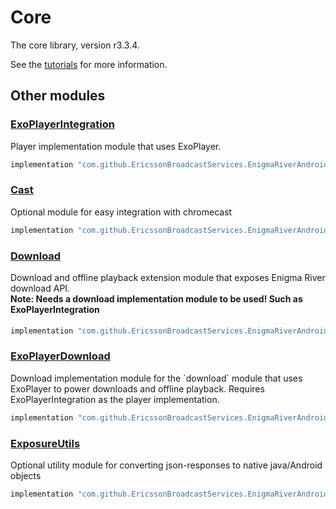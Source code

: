 # Core

The core library, version r3.3.4.

See the [tutorials](tutorials/index.md) for more information.

## Other modules

### [ExoPlayerIntegration](https://github.com/EricssonBroadcastServices/EnigmaRiverAndroidExoPlayerIntegration/tree/r3.3.4)

<p>Player implementation module that uses ExoPlayer.</p>

```gradle
implementation "com.github.EricssonBroadcastServices.EnigmaRiverAndroid:exoplayerintegration:r3.3.4"
```

### [Cast](https://github.com/EricssonBroadcastServices/EnigmaRiverAndroidCast/tree/r3.3.4)

<p>Optional module for easy integration with chromecast</p>

```gradle
implementation "com.github.EricssonBroadcastServices.EnigmaRiverAndroid:cast:r3.3.4"
```

### [Download](https://github.com/EricssonBroadcastServices/EnigmaRiverAndroidDownload/tree/r3.3.4)

<p>Download and offline playback extension module that exposes Enigma River download API.</p>
<h4 style="margin-top: -1em">Note: Needs a download implementation module to be used! Such as ExoPlayerIntegration</h4>

```gradle
implementation "com.github.EricssonBroadcastServices.EnigmaRiverAndroid:download:r3.3.4"
```

### [ExoPlayerDownload](https://github.com/EricssonBroadcastServices/EnigmaRiverAndroidExoPlayerDownload/tree/r3.3.4)

<p>Download implementation module for the `download` module that uses ExoPlayer to power downloads and offline playback. Requires ExoPlayerIntegration as the player implementation.</p>

```gradle
implementation "com.github.EricssonBroadcastServices.EnigmaRiverAndroid:exoPlayerDownload:r3.3.4"
```

### [ExposureUtils](https://github.com/EricssonBroadcastServices/EnigmaRiverAndroidExposureUtils/tree/r3.3.4)

<p>Optional utility module for converting json-responses to native java/Android objects</p>

```gradle
implementation "com.github.EricssonBroadcastServices.EnigmaRiverAndroid:exposureUtils:r3.3.4"
```
